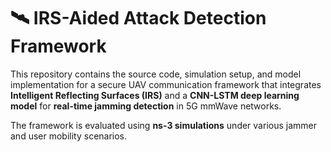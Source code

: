 # 🛰️ IRS-Aided Attack Detection Framework

This repository contains the source code, simulation setup, and model implementation for a secure UAV communication framework that integrates **Intelligent Reflecting Surfaces (IRS)** and a **CNN-LSTM deep learning model** for **real-time jamming detection** in 5G mmWave networks.

The framework is evaluated using **ns-3 simulations** under various jammer and user mobility scenarios.

 <!--

## 📌 Features

- 🔄 **IRS-Assisted Communication**: Enhances resilience by rerouting signals around obstacles and jammers.
- 🤖 **Deep Learning-Based Detection**: Classifies:
  - Normal communication
  - Jammed signals
  - IRS-Aided Jammed signals
- 🛰️ **UAV-mounted Base Station**: Simulated at 25 m altitude using mmWave links in LoS and NLoS environments.
- 📉 **Benchmarking**: Compared against traditional classifiers (Random Forest, XGBoost, CatBoost).
- 📊 **Performance**: Achieved **87.26%** validation accuracy with reduced false positives.

---

## 🛠️ Technologies Used

- `ns-3` (modified mmWave + IRS support)
- Python (`TensorFlow`, `Keras`, `NumPy`, `Matplotlib`)
- CNN-LSTM deep learning architecture
- Data formats: SINR and RSSI time-series logs (CSV) -->
